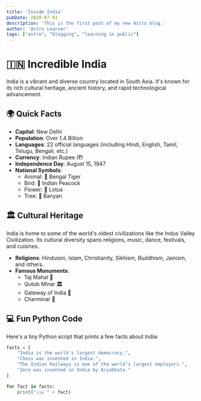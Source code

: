 ```yaml
---
title: 'Inside India'
pubDate: 2020-07-01
description: 'This is the first post of my new Astro blog.'
author: 'Astro Learner'
tags: ["astro", "blogging", "learning in public"]
---
```




# 🇮🇳 Incredible India

India is a vibrant and diverse country located in South Asia. It's known for its rich cultural heritage, ancient history, and rapid technological advancement.

## 🌍 Quick Facts

- **Capital**: New Delhi  
- **Population**: Over 1.4 Billion  
- **Languages**: 22 official languages (including Hindi, English, Tamil, Telugu, Bengali, etc.)  
- **Currency**: Indian Rupee (₹)  
- **Independence Day**: August 15, 1947  
- **National Symbols**:  
  - Animal: 🐅 Bengal Tiger  
  - Bird: 🦚 Indian Peacock  
  - Flower: 🌸 Lotus  
  - Tree: 🌳 Banyan  

## 🏛️ Cultural Heritage

India is home to some of the world's oldest civilizations like the Indus Valley Civilization. Its cultural diversity spans religions, music, dance, festivals, and cuisines.

- **Religions**: Hinduism, Islam, Christianity, Sikhism, Buddhism, Jainism, and others.
- **Famous Monuments**:
  - Taj Mahal 🕌
  - Qutub Minar 🏛️
  - Gateway of India 🏰
  - Charminar 🏯

## 💻 Fun Python Code

Here's a tiny Python script that prints a few facts about India:

```python
facts = [
    "India is the world's largest democracy.",
    "Chess was invented in India.",
    "The Indian Railways is one of the world’s largest employers.",
    "Zero was invented in India by Aryabhata."
]

for fact in facts:
    print("🇮🇳 " + fact)
